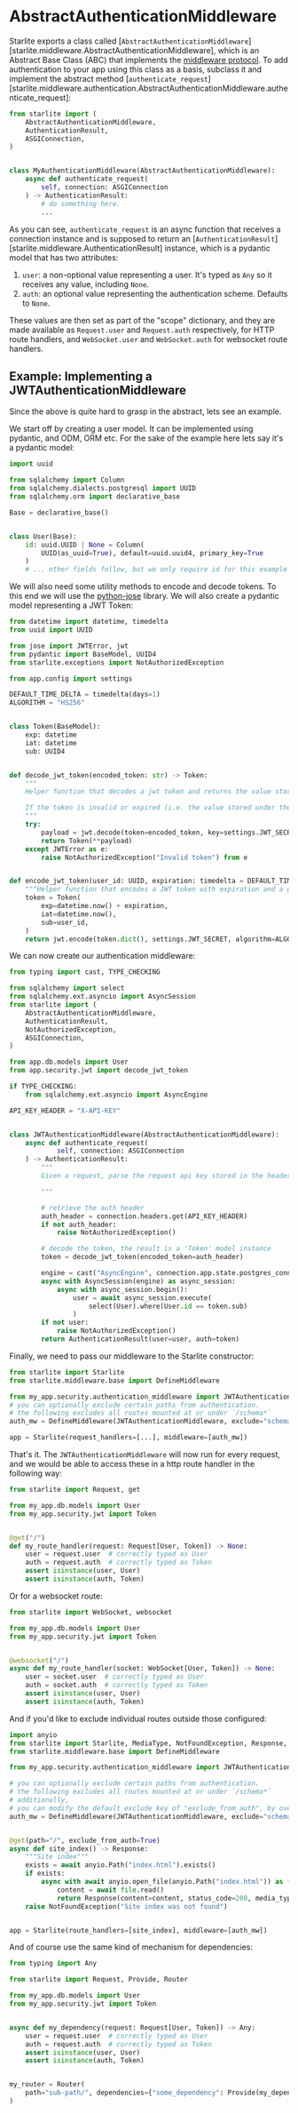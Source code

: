# AbstractAuthenticationMiddleware

Starlite exports a class called [`AbstractAuthenticationMiddleware`][starlite.middleware.AbstractAuthenticationMiddleware],
which is an Abstract Base Class (ABC) that implements the [middleware protocol](../7-middleware/0-middleware-intro.md#the-middleware-protocol).
To add authentication to your app using this class as a basis, subclass it and implement the abstract method
[`authenticate_request`][starlite.middleware.authentication.AbstractAuthenticationMiddleware.authenticate_request]:

```python
from starlite import (
    AbstractAuthenticationMiddleware,
    AuthenticationResult,
    ASGIConnection,
)


class MyAuthenticationMiddleware(AbstractAuthenticationMiddleware):
    async def authenticate_request(
        self, connection: ASGIConnection
    ) -> AuthenticationResult:
        # do something here.
        ...
```

As you can see, `authenticate_request` is an async function that receives a connection instance and is supposed to return
an [`AuthenticationResult`][starlite.middleware.AuthenticationResult] instance, which is a pydantic model that has two attributes:

1. `user`: a non-optional value representing a user. It's typed as `Any` so it receives any value, including `None`.
2. `auth`: an optional value representing the authentication scheme. Defaults to `None`.

These values are then set as part of the "scope" dictionary, and they are made available as `Request.user`
and `Request.auth` respectively, for HTTP route handlers, and `WebSocket.user` and `WebSocket.auth` for websocket route
handlers.

## Example: Implementing a JWTAuthenticationMiddleware

Since the above is quite hard to grasp in the abstract, lets see an example.

We start off by creating a user model. It can be implemented using pydantic, and ODM, ORM etc. For the sake of the
example here lets say it's a pydantic model:

```python title="my_app/db/models.py"
import uuid

from sqlalchemy import Column
from sqlalchemy.dialects.postgresql import UUID
from sqlalchemy.orm import declarative_base

Base = declarative_base()


class User(Base):
    id: uuid.UUID | None = Column(
        UUID(as_uuid=True), default=uuid.uuid4, primary_key=True
    )
    # ... other fields follow, but we only require id for this example
```

We will also need some utility methods to encode and decode tokens. To this end we will use
the [python-jose](https://github.com/mpdavis/python-jose) library. We will also create a pydantic model representing a
JWT Token:

```python title="my_app/security/jwt.py"
from datetime import datetime, timedelta
from uuid import UUID

from jose import JWTError, jwt
from pydantic import BaseModel, UUID4
from starlite.exceptions import NotAuthorizedException

from app.config import settings

DEFAULT_TIME_DELTA = timedelta(days=1)
ALGORITHM = "HS256"


class Token(BaseModel):
    exp: datetime
    iat: datetime
    sub: UUID4


def decode_jwt_token(encoded_token: str) -> Token:
    """
    Helper function that decodes a jwt token and returns the value stored under the 'sub' key

    If the token is invalid or expired (i.e. the value stored under the exp key is in the past) an exception is raised
    """
    try:
        payload = jwt.decode(token=encoded_token, key=settings.JWT_SECRET, algorithms=[ALGORITHM])
        return Token(**payload)
    except JWTError as e:
        raise NotAuthorizedException("Invalid token") from e


def encode_jwt_token(user_id: UUID, expiration: timedelta = DEFAULT_TIME_DELTA) -> str:
    """Helper function that encodes a JWT token with expiration and a given user_id"""
    token = Token(
        exp=datetime.now() + expiration,
        iat=datetime.now(),
        sub=user_id,
    )
    return jwt.encode(token.dict(), settings.JWT_SECRET, algorithm=ALGORITHM)
```

We can now create our authentication middleware:

```python title="my_app/security/authentication_middleware.py"
from typing import cast, TYPE_CHECKING

from sqlalchemy import select
from sqlalchemy.ext.asyncio import AsyncSession
from starlite import (
    AbstractAuthenticationMiddleware,
    AuthenticationResult,
    NotAuthorizedException,
    ASGIConnection,
)

from app.db.models import User
from app.security.jwt import decode_jwt_token

if TYPE_CHECKING:
    from sqlalchemy.ext.asyncio import AsyncEngine

API_KEY_HEADER = "X-API-KEY"


class JWTAuthenticationMiddleware(AbstractAuthenticationMiddleware):
    async def authenticate_request(
            self, connection: ASGIConnection
    ) -> AuthenticationResult:
        """
        Given a request, parse the request api key stored in the header and retrieve the user correlating to the token from the DB

        """

        # retrieve the auth header
        auth_header = connection.headers.get(API_KEY_HEADER)
        if not auth_header:
            raise NotAuthorizedException()

        # decode the token, the result is a 'Token' model instance
        token = decode_jwt_token(encoded_token=auth_header)

        engine = cast("AsyncEngine", connection.app.state.postgres_connection)
        async with AsyncSession(engine) as async_session:
            async with async_session.begin():
                user = await async_session.execute(
                    select(User).where(User.id == token.sub)
                )
        if not user:
            raise NotAuthorizedException()
        return AuthenticationResult(user=user, auth=token)
```

Finally, we need to pass our middleware to the Starlite constructor:

```python title="my_app/main.py"
from starlite import Starlite
from starlite.middleware.base import DefineMiddleware

from my_app.security.authentication_middleware import JWTAuthenticationMiddleware
# you can optionally exclude certain paths from authentication.
# the following excludes all routes mounted at or under `/schema*`
auth_mw = DefineMiddleware(JWTAuthenticationMiddleware, exclude="schema")

app = Starlite(request_handlers=[...], middleware=[auth_mw])
```

That's it. The `JWTAuthenticationMiddleware` will now run for every request, and we would be able to access these in a
http route handler in the following way:

```python
from starlite import Request, get

from my_app.db.models import User
from my_app.security.jwt import Token


@get("/")
def my_route_handler(request: Request[User, Token]) -> None:
    user = request.user  # correctly typed as User
    auth = request.auth  # correctly typed as Token
    assert isinstance(user, User)
    assert isinstance(auth, Token)
```

Or for a websocket route:

```python
from starlite import WebSocket, websocket

from my_app.db.models import User
from my_app.security.jwt import Token


@websocket("/")
async def my_route_handler(socket: WebSocket[User, Token]) -> None:
    user = socket.user  # correctly typed as User
    auth = socket.auth  # correctly typed as Token
    assert isinstance(user, User)
    assert isinstance(auth, Token)
```

And if you'd like to exclude individual routes outside those configured:

```python
import anyio
from starlite import Starlite, MediaType, NotFoundException, Response, get
from starlite.middleware.base import DefineMiddleware

from my_app.security.authentication_middleware import JWTAuthenticationMiddleware

# you can optionally exclude certain paths from authentication.
# the following excludes all routes mounted at or under `/schema*`
# additionally,
# you can modify the default exclude key of "exclude_from_auth", by overriding the `exclude_opt_key` parameter on the Authentication Middleware
auth_mw = DefineMiddleware(JWTAuthenticationMiddleware, exclude="schema")


@get(path="/", exclude_from_auth=True)
async def site_index() -> Response:
    """Site index"""
    exists = await anyio.Path("index.html").exists()
    if exists:
        async with await anyio.open_file(anyio.Path("index.html")) as file:
            content = await file.read()
            return Response(content=content, status_code=200, media_type=MediaType.HTML)
    raise NotFoundException("Site index was not found")


app = Starlite(route_handlers=[site_index], middleware=[auth_mw])
```

And of course use the same kind of mechanism for dependencies:

```python
from typing import Any

from starlite import Request, Provide, Router

from my_app.db.models import User
from my_app.security.jwt import Token


async def my_dependency(request: Request[User, Token]) -> Any:
    user = request.user  # correctly typed as User
    auth = request.auth  # correctly typed as Token
    assert isinstance(user, User)
    assert isinstance(auth, Token)


my_router = Router(
    path="sub-path/", dependencies={"some_dependency": Provide(my_dependency)}
)
```

